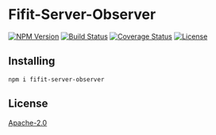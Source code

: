 # Fifit-Server-Observer
[![NPM Version](https://img.shields.io/npm/v/fifit-server-observer)](https://www.npmjs.com/package/fifit-server-observer)
[![Build Status](https://travis-ci.org/yudhatamaaditiyara/Fifit-Server-Observer.svg?branch=master)](https://travis-ci.org/yudhatamaaditiyara/Fifit-Server-Observer)
[![Coverage Status](https://coveralls.io/repos/github/yudhatamaaditiyara/Fifit-Server-Observer/badge.svg?branch=master)](https://coveralls.io/github/yudhatamaaditiyara/Fifit-Server-Observer?branch=master)
[![License](https://img.shields.io/npm/l/fifit-server-observer)](https://github.com/yudhatamaaditiyara/Fifit-Server-Observer/blob/master/LICENSE)

## Installing
```
npm i fifit-server-observer
```

## License
[Apache-2.0](https://github.com/yudhatamaaditiyara/Fifit-Server-Observer/blob/master/LICENSE)

